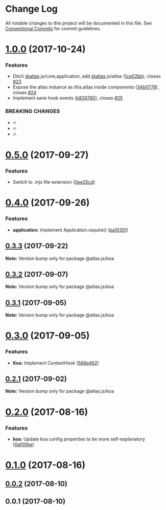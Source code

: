 # Change Log

All notable changes to this project will be documented in this file.
See [Conventional Commits](https://conventionalcommits.org) for commit guidelines.

<a name="1.0.0"></a>
# [1.0.0](https://github.com/strvcom/atlas.js/compare/@atlas.js/koa@0.5.0...@atlas.js/koa@1.0.0) (2017-10-24)


### Features

* Ditch [@atlas](https://github.com/atlas).js/core,application, add [@atlas](https://github.com/atlas).js/atlas ([1ce02bb](https://github.com/strvcom/atlas.js/commit/1ce02bb)), closes [#23](https://github.com/strvcom/atlas.js/issues/23)
* Expose the atlas instance as this.atlas inside components ([34b0778](https://github.com/strvcom/atlas.js/commit/34b0778)), closes [#24](https://github.com/strvcom/atlas.js/issues/24)
* Implement sane hook events ([b830760](https://github.com/strvcom/atlas.js/commit/b830760)), closes [#25](https://github.com/strvcom/atlas.js/issues/25)


### BREAKING CHANGES

* 🔥
* 🔥
* 🔥




<a name="0.5.0"></a>
# [0.5.0](https://github.com/strvcom/atlas.js/compare/@atlas.js/koa@0.4.0...@atlas.js/koa@0.5.0) (2017-09-27)


### Features

* Switch to .mjs file extension ([0ee25cd](https://github.com/strvcom/atlas.js/commit/0ee25cd))




<a name="0.4.0"></a>
# [0.4.0](https://github.com/strvcom/atlas.js/compare/@atlas.js/koa@0.3.3...@atlas.js/koa@0.4.0) (2017-09-26)


### Features

* **application:** Implement Application.require() ([ba10351](https://github.com/strvcom/atlas.js/commit/ba10351))




<a name="0.3.3"></a>
## [0.3.3](https://github.com/strvcom/atlas.js/compare/@atlas.js/koa@0.3.2...@atlas.js/koa@0.3.3) (2017-09-22)




**Note:** Version bump only for package @atlas.js/koa

<a name="0.3.2"></a>
## [0.3.2](https://github.com/strvcom/atlas.js/compare/@atlas.js/koa@0.3.1...@atlas.js/koa@0.3.2) (2017-09-07)




**Note:** Version bump only for package @atlas.js/koa

<a name="0.3.1"></a>
## [0.3.1](https://github.com/strvcom/atlas.js/compare/@atlas.js/koa@0.3.0...@atlas.js/koa@0.3.1) (2017-09-05)




**Note:** Version bump only for package @atlas.js/koa

<a name="0.3.0"></a>
# [0.3.0](https://github.com/strvcom/atlas.js/compare/@atlas.js/koa@0.2.1...@atlas.js/koa@0.3.0) (2017-09-05)


### Features

* **Koa:** Implement ContextHook ([588e462](https://github.com/strvcom/atlas.js/commit/588e462))




<a name="0.2.1"></a>
## [0.2.1](https://github.com/strvcom/atlas.js/compare/@atlas.js/koa@0.2.0...@atlas.js/koa@0.2.1) (2017-09-02)




**Note:** Version bump only for package @atlas.js/koa

<a name="0.2.0"></a>
# [0.2.0](https://github.com/strvcom/atlas.js/compare/@atlas.js/koa@0.1.0...@atlas.js/koa@0.2.0) (2017-08-16)


### Features

* **koa:** Update koa config properties to be more self-explanatory ([0af00be](https://github.com/strvcom/atlas.js/commit/0af00be))




<a name="0.1.0"></a>
# [0.1.0](https://github.com/strvcom/atlas.js/compare/@atlas.js/koa@0.0.2...@atlas.js/koa@0.1.0) (2017-08-16)




<a name="0.0.2"></a>
## [0.0.2](https://github.com/strvcom/atlas.js/compare/@atlas.js/koa@0.0.1...@atlas.js/koa@0.0.2) (2017-08-10)




<a name="0.0.1"></a>
## 0.0.1 (2017-08-10)

